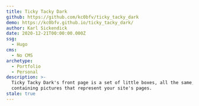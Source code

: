 ```yaml
---
title: Ticky Tacky Dark
github: https://github.com/kc0bfv/ticky_tacky_dark
demo: https://kc0bfv.github.io/ticky_tacky_dark/
author: Karl Sickendick
date: 2020-12-21T00:00:00.000Z
ssg:
  - Hugo
cms:
  - No CMS
archetype:
  - Portfolio
  - Personal
description: >-
  Ticky Tacky Dark's front page is a set of little boxes, all the same,
  containing pictures that represent your site's pages.
stale: true
---
```


